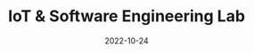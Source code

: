 ---
title: IoT & Software Engineering Lab
date: 2022-10-24
type: landing

sections:

  - block: hero
    content:
      title: |
        Deakin University IoT and Software Engineering Lab
      text: |
        <br>
        The Deakin IoT Lab drives innovation at the intersection of connected devices and intelligent systems. Our work spans Internet of Things (IoT), software engineering, and data-driven solutions aimed at creating real-world impact across health, environment, manufacturing, and smart cities.
      image:
        filename: welcome.jpg
        alt: Research overview image
        placement: right
        style: |
          animation: fadeIn 2s ease-in-out;
    design:
      align: center
      font_size: '34px'
      color: '#222'
      css_class: fade-in-section

  - block: markdown
    content:
      title: About the Lab
      text: |
        The IoT and Software Engineering Lab at Deakin University is a hub for research, prototyping, and innovation. Our mission is to solve real-world challenges using connected systems, scalable software architectures, and intelligent sensing technologies.

        We focus on key areas such as:
        - Embedded and real-time systems
        - Wireless sensor networks
        - Edge and cloud computing integration
        - Smart infrastructure and energy systems
        - Privacy-preserving IoT architectures

        Our team works closely with academic collaborators, industry partners, and government bodies to deliver translational outcomes and student-led innovations that are future-ready.
    design:
      columns: '1'
      spacing:
        padding: ['40px', '0', '40px', '0']
      css_class: fade-in-section

  - block: collection
    content:
      title: Recent Publications
      text: Explore our latest peer-reviewed research contributions in IoT, edge computing, smart systems, and intelligent data pipelines.
      count: 5
      filters:
        folders:
          - publication
        publication_type: 'article'
    design:
      view: citation
      columns: '1'
      css_class: fade-in-section

custom_css:
  - css/animations.css
---